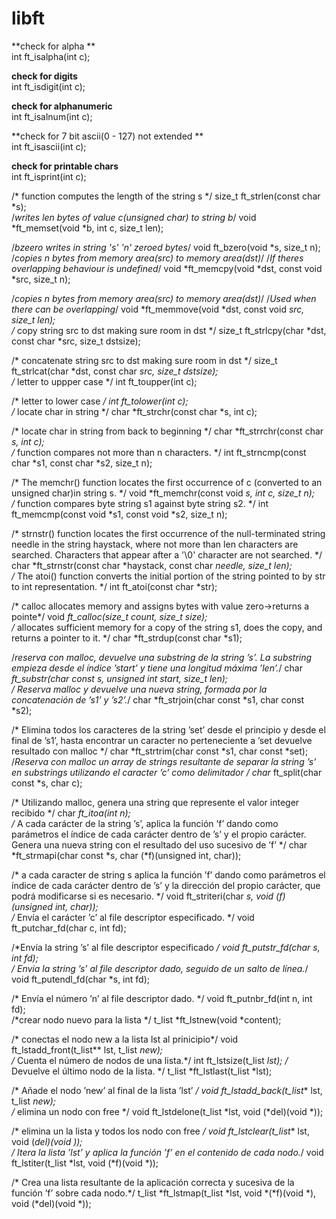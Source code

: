 # libft

**check for alpha **
<br>
int		ft_isalpha(int c);

**check for digits**
<br>
int		ft_isdigit(int c);

**check for alphanumeric**
<br>
int		ft_isalnum(int c);

**check for 7 bit ascii(0 - 127) not extended **
<br>
int		ft_isascii(int c);

**check for printable chars**
<br>
int		ft_isprint(int c);

/* function computes the length of the string s */
size_t	ft_strlen(const char *s);
<br>
/*writes len bytes of value c(unsigned char) to string b*/
void	*ft_memset(void *b, int c, size_t len);

/*bzeero writes in string 's' 'n' zeroed bytes*/
void	ft_bzero(void *s, size_t n);
<br>
/*copies n bytes from memory area(src) to memory area(dst)*/
/*If theres overlapping behaviour is undefined*/
void	*ft_memcpy(void *dst, const void *src, size_t n);

/*copies n bytes from memory area(src) to memory area(dst)*/
/*Used when there can be overlapping*/
void	*ft_memmove(void *dst, const void *src, size_t len);
<br>
/* copy string src to dst making sure room in dst */
size_t	ft_strlcpy(char *dst, const char *src, size_t dstsize);

/* concatenate string src to dst making sure room in dst */
size_t	ft_strlcat(char *dst, const char *src, size_t dstsize);
<br>
/* letter to uppper case */
int		ft_toupper(int c);

/* letter to lower case */
int		ft_tolower(int c);
<br>
/* locate char in string */
char	*ft_strchr(const char *s, int c);

/* locate char in string from back to beginning */
char	*ft_strrchr(const char *s, int c);
<br>
/* function compares not more than n characters. */
int		ft_strncmp(const char *s1, const char *s2, size_t n);

/* The memchr() function locates the first occurrence of c 
(converted to an unsigned char)in string s. */
void	*ft_memchr(const void *s, int c, size_t n);
<br>
/* function compares byte string s1 against byte string s2. */
int		ft_memcmp(const void *s1, const void *s2, size_t n);

/* strnstr() function locates the first occurrence of the
null-terminated string needle in the string haystack, 
where not more than len characters are searched.
Characters that appear after a '\0' character are not searched. */
char	*ft_strnstr(const char *haystack, const char *needle, size_t len);
<br>
/* The atoi() function converts the initial portion of the string pointed to
 by str to int representation. */
int		ft_atoi(const char *str);

/* calloc allocates memory and assigns bytes with value zero->returns a pointe*/
void	*ft_calloc(size_t count, size_t size);
<br>
/* allocates sufficient memory for a copy of the string s1, does the copy, and
returns a pointer to it. */
char	*ft_strdup(const char *s1);

/*reserva con malloc, devuelve una substring de la string ’s’.
La substring empieza desde el índice ’start’ y
tiene una longitud máxima ’len’.*/
char	*ft_substr(char const *s, unsigned int start, size_t len);
<br>
/* Reserva malloc y devuelve una nueva
string, formada por la concatenación de ’s1’ y ’s2’.*/
char	*ft_strjoin(char const *s1, char const *s2);

/* Elimina todos los caracteres de la string ’set’
desde el principio y desde el final de ’s1’, hasta
encontrar un caracter no perteneciente a ’set devuelve resultado 
con malloc */
char	*ft_strtrim(char const *s1, char const *set);
<br>
/*Reserva con malloc un array de strings
resultante de separar la string ’s’ en substrings
utilizando el caracter ’c’ como delimitador */
char** ft_split(char const *s, char c);

/* Utilizando malloc, genera una string que
represente el valor integer recibido */
char	*ft_itoa(int n);
<br>
/* A cada carácter de la string ’s’, aplica la
función ’f’ dando como parámetros el índice de cada
carácter dentro de ’s’ y el propio carácter. Genera
una nueva string con el resultado del uso sucesivo
de ’f’ */
char	*ft_strmapi(char const *s, char (*f)(unsigned int, char));

/* a cada caracter de string s aplica la función
’f’ dando como parámetros el índice de cada
carácter dentro de ’s’ y la dirección del propio
carácter, que podrá modificarse si es necesario. */
void	ft_striteri(char *s, void (*f)(unsigned int, char*));
<br>
/* Envía el carácter ’c’ al file descriptor especificado. */
void	ft_putchar_fd(char c, int fd);

/*Envía la string ’s’ al file descriptor especificado */
void	ft_putstr_fd(char *s, int fd);
<br>
/* Envía la string ’s’ al file descriptor dado, seguido de un salto de línea.*/
void	ft_putendl_fd(char *s, int fd);

/* Envía el número ’n’ al file descriptor dado. */
void	ft_putnbr_fd(int n, int fd);
<br>
/*crear nodo nuevo para la lista */
t_list	*ft_lstnew(void *content);

/* conectas el nodo new a la lista lst al prinicipio*/
void	ft_lstadd_front(t_list** lst, t_list *new);
<br>
/* Cuenta el número de nodos de una lista.*/
int		ft_lstsize(t_list *lst);
/* Devuelve el último nodo de la lista. */
t_list	*ft_lstlast(t_list *lst);

/* Añade el nodo ’new’ al final de la lista ’lst’ */
void	ft_lstadd_back(t_list** lst, t_list *new);
<br>
/* elimina un nodo con free */
void	ft_lstdelone(t_list *lst, void (*del)(void *));

/* elimina un la lista y todos los nodo con free */
void	ft_lstclear(t_list** lst, void (*del)(void *));
<br>
/* Itera la lista ’lst’ y aplica la función ’f’ en el contenido de cada nodo.*/
void	ft_lstiter(t_list *lst, void (*f)(void *));

/*  Crea una lista resultante de la aplicación correcta y sucesiva de la 
función ’f’ sobre cada nodo.*/
t_list	*ft_lstmap(t_list *lst, void *(*f)(void *), void (*del)(void *));
